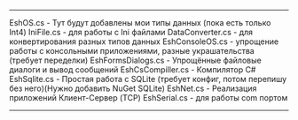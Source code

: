 *************************************************************************************************************
EshOS.cs - Тут будут добавлены мои типы данных (пока есть только Int4)
IniFile.cs - для работы с Ini файлами
DataConverter.cs - для конвертирования разных типов данных
EshConsoleOS.cs - упрощение работы с консольными приложениями, разные украшательства (требует переделки)
EshFormsDialogs.cs -  Упрощённые файловые диалоги и вывод сообщений
EshCsCompiller.cs - Компилятор C#
EshSqlite.cs - Простая работа с SQLite (требует конфиг, потом перепишу без него)(Нужно добавить NuGet SQLite) 
EshNet.cs - Реализация приложений Клиент-Сервер (TCP)
EshSerial.cs - для работы сom портом
**************************************************************************************************************
